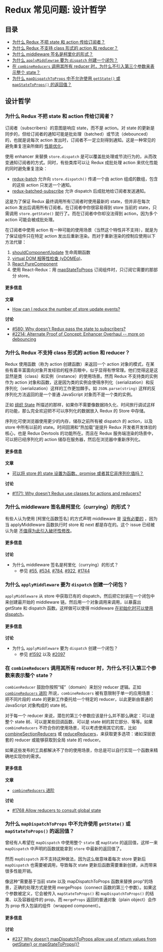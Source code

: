 # Redux 常见问题: 设计哲学

## 目录

- [为什么 Redux 不把 state 和 action 传给订阅者？](#does-not-pass-state-action-to-subscribers)
- [为什么 Redux 不支持 class 形式的 action 和 reducer？](#does-not-support-classes)
- [为什么 middleware 签名是柯里化的形式？](#why-currying)
- [为什么 `applyMiddlewrae` 要为 `dispatch` 创建一个闭包？](#closure-dispatch)
- [在 `combineReducers` 调用其所有 reducer 时，为什么不引入第三个参数来表示整个 state？](#combineReducers-limitations)
- [为什么 `mapDispatchToProps` 中不允许使用 `getState()` 或 `mapStateToProps()` 的返回值？](#no-asynch-in-mapDispatchToProps)

## 设计哲学

<a id="does-not-pass-state-action-to-subscribers"></a>

### 为什么 Redux 不把 state 和 action 传给订阅者？

订阅者（subscribers）的意图是响应 state，而不是 action。对 state 的更新是同步的，但给订阅者的通知可能是批处理（batched）或节流（debounced）的，也就是说每次 action 发出时，订阅者不一定立刻得到通知。这是一种常见的避免重复渲染所做的 [性能优化](http://cn.redux.js.org/docs/faq/Performance.html#performance-update-events)。

使用 enhancer 来替换 `store.dispatch` 是可以覆盖批处理或节流行为的，从而改变通知订阅者的方式。同时，有些类库可以让 Redux 成批处理 action 来优化性能的同时避免重复渲染：

- [redux-batch](https://github.com/manaflair/redux-batch) 允许向 `store.dispatch()` 传递一个由 action 组成的数组，包含的这些 action 只发送一个通知。
- [redux-batched-subscribe](https://github.com/tappleby/redux-batched-subscribe) 允许 dispatch 后成批地给订阅者发送通知。

这是为了保证 Redux 最终调用所有订阅者时使用最新的 state，但并非在每次 action 发出后调用所有订阅者。在订阅者中你很容易得到 store 当前的 state，只需调用 `store.getState()` 就行了。而在订阅者中你却没法得到 action，因为多个 action 可能会被成批处理。

在订阅者中使用 action 有一种可能的使用场景（当然这个特性并不支持），就是为了保证组件只在特定 action 发出后重新渲染。而对于重新渲染的控制应使用以下方法代替：

1. [shouldComponentUpdate](https://facebook.github.io/react/docs/react-component.html#shouldcomponentupdate) 生命周期函数
2. [virtual DOM 相等性检查 (vDOMEq)](https://facebook.github.io/react/docs/optimizing-performance.html#avoid-reconciliation)、
3. [React.PureComponent](https://facebook.github.io/react/docs/optimizing-performance.html#examples)
4. 使用 React-Redux：用 [mapStateToProps](https://github.com/reactjs/react-redux/blob/master/docs/api.md#connectmapstatetoprops-mapdispatchtoprops-mergeprops-options) 订阅组件时，只订阅它需要的那部分 store。

#### 更多信息

**文章**

- [How can I reduce the number of store update events?](https://cn.redux.js.org/docs/faq/Performance.html#performance-update-events)

**讨论**

- [#580: Why doesn't Redux pass the state to subscribers?](https://github.com/reactjs/redux/issues/580)
- [#2214: Alternate Proof of Concept: Enhancer Overhaul -- more on debouncing](https://github.com/reactjs/redux/pull/2214)

<a id="does-not-support-classes"></a>

### 为什么 Redux 不支持 class 形式的 action 和 reducer？

Redux 使用函数（称为 action 创建函数）来返回一个 action 对象的模式，在某些有着丰富面向对象开发经验的程序员眼中，似乎显得有悖常理。他们觉得这是这显然是类（class）和实例（instance）的使用场景。然而 Redux 不支持类的实例作为 action 对象和函数，这是因为类的实例会使得序列化（serialization）和反序列化（serialization）这样的工作更加棘手。如 `JSON.parse(string)` 这样的反序列化方法返回的是一个普通 JavaScript 对象而不是一个类的实例。

正如 [组织 State](https://cn.redux.js.org/docs/faq/OrganizingState.html#organizing-state-non-serializable) 所描述的那样，如果你不需要像数据持久化、时间旅行调试这样的功能，那么完全欢迎把不可以序列化的数据放入 Redux 的 Store 中存储。

序列化可使浏览器使用更少的内存，储存之前所有被 dispatch 的 action，以及 store 中所有以前的 state。时间回溯和“热加载”是提升 Redux 开发者开发体验的核心，也是 Redux Devtools 的功能所在。而且在 Redux 服务端渲染的场景中，可以把已经序列化的 action 储存在服务器，然后在浏览器中重新序列化。

#### 更多信息

**文章**

- [可以将 store 的 state 设置为函数、promise 或者其它非序列化值吗？](https://cn.redux.js.org/docs/faq/OrganizingState.html#organizing-state-non-serializable)

**讨论**

- [#1171: Why doesn't Redux use classes for actions and reducers?](https://github.com/reactjs/redux/issues/1171#issuecomment-196819727)

<a id="why-currying"></a>

### 为什么 middleware 签名是柯里化（currying）的形式？

有些人认为使用 [柯里化函数签名] 的方式声明 middleware 是 [没有必要的](https://github.com/reactjs/redux/pull/784) ，因为当 applyMiddleware 函数执行时 store 和 next 都是存在的。这个 issue 已经被认为是 [不值得为此引入破坏性修改](https://github.com/reactjs/redux/issues/1744)。

#### 更多信息

**讨论**

- 为什么 middleware 签名是柯里化（currying）的形式？
  - 参见 [#55](https://github.com/reactjs/redux/pull/55), [#534](https://github.com/reactjs/redux/issues/534), [#784](https://github.com/reactjs/redux/pull/784), [#922](https://github.com/reactjs/redux/issues/922), [#1744](https://github.com/reactjs/redux/issues/1744)

<a id="closure-dispatch"></a>

### 为什么 `applyMiddleware` 要为 `dispatch` 创建一个闭包？

`applyMiddleware` 从 store 中获取已有的 dispatch，然后把它封装在一个闭包中来创建最开始的 middleware 链。然后用一个对象调用来调用，以暴露出 getState 和 dispatch 函数。这样做可以使得 middleware [在初始化时可以使用 dispatch](https://github.com/reactjs/redux/pull/1592)。

#### 更多信息

**讨论**

- 为什么 `applyMiddleware` 要为 `dispatch` 创建一个闭包？
  - 参见 [#1592](https://github.com/reactjs/redux/pull/1592) 以及 [#2097](https://github.com/reactjs/redux/issues/2097)

<a id="combineReducers-limitations"></a>

### 在 `combineReducers` 调用其所有 reducer 时，为什么不引入第三个参数来表示整个 state？

`combienReducer` 鼓励你按照“域”（domain）来划分 reducer 逻辑。正如 [`combineReducers` 进阶](https://cn.redux.js.org/docs/recipes/reducers/BeyondCombineReducers.html) 所说，`combineReducers` 被有意限制于单一的应用场景：把不同片段的 state 的更新工作委托给一个特定的 reducer，以此更新由普通的 JavaScript 对象构成的 state 树。

对于每一个 reducer 来说，潜在的第三个参数应该是什么并不那么确定：可以是整个 state 树、可以是某些回调函数、可以是 state 树的其它部分、等等。如果 `combineReducers` 不符合你的使用场景，可以考虑使用其它的库，比如 [combineSectionReducers](https://github.com/ryo33/combine-section-reducers) 或 [reduceReducers](https://github.com/acdlite/reduce-reducers)，来获取更多选项：诸如深层嵌套的 reducer 或能够获取到全局 state 的 reducer。

如果这些发布的工具都解决不了你的使用场景，你总是可以自行实现一个函数来精确地实现你的需求。

#### 更多信息

**文章**

- [`combineReducers` 进阶](https://cn.redux.js.org/docs/recipes/reducers/BeyondCombineReducers.html)

**讨论**

- [#1768 Allow reducers to consult global state](https://github.com/reactjs/redux/pull/1768)

<a id="no-asynch-in-mapDispatchToProps"></a>

### 为什么 `mapDispatchToProps` 中不允许使用 `getState()` 或 `mapStateToProps()` 的返回值？

曾经有人希望在 `mapDispatch` 中使用整个 `state` 或 `mapState` 的返回值，这样一来 `mapDispatch` 中声明的函数就能拿到 `store` 中最新的返回值了。

然而 `mapDispatch` 并不支持这种做法，因为这么做意味着每次 store 更新后 `mapDispatch` 也需要被调用，导致每次 state 更新后函数需要重新创建，从而带来很多性能开销。

像这种“需要基于当前 state 以及 mapDispatchToProps 函数来替换 prop”的场景，正确的处理方式是使用 mergeProps（connect 函数的第三个参数）。如果这个参数被定义，它会被传入 `mapStateToProps()` 和 `mapDispatchToProps()` 的结果、以及容器组件的 prop。而 `mergeProps` 返回的普通对象（plain object）会作为 prop 传入包装的组件（wrapped component）。

#### 更多信息

**讨论**

- [#237 Why doesn't mapDispatchToProps allow use of return values from getState() or mapStateToProps()?](https://github.com/reactjs/react-redux/issues/237)
